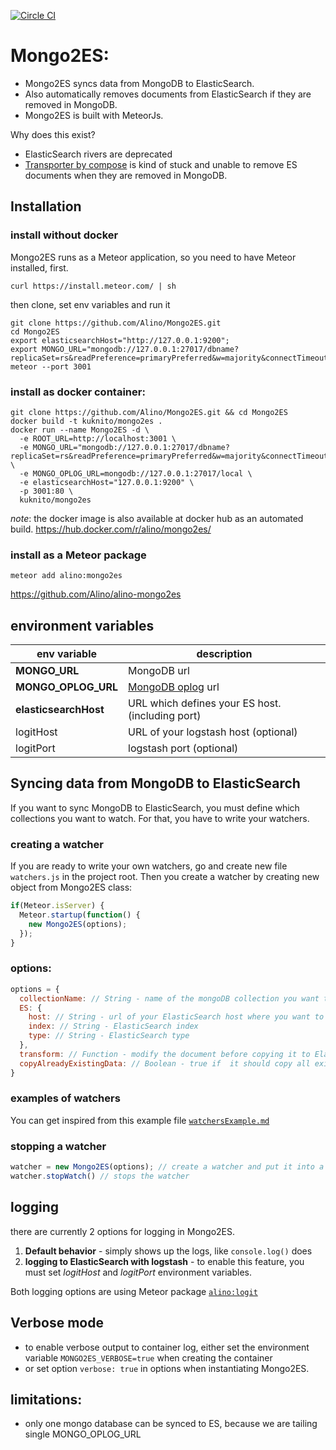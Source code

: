 [![Circle CI](https://circleci.com/gh/Alino/Mongo2ES/tree/master.svg?style=svg)](https://circleci.com/gh/Alino/Mongo2ES/tree/master)
# Mongo2ES:
- Mongo2ES syncs data from MongoDB to ElasticSearch.
- Also automatically removes documents from ElasticSearch if they are removed in MongoDB.
- Mongo2ES is built with MeteorJs.


Why does this exist?
- ElasticSearch rivers are deprecated
- [Transporter by compose](https://github.com/compose/transporter) is kind of stuck and unable to remove ES documents when they are removed in MongoDB.

## Installation
### install without docker
Mongo2ES runs as a Meteor application, so you need to have Meteor installed, first.
```shell
curl https://install.meteor.com/ | sh
```
then clone, set env variables and run it
```shell
git clone https://github.com/Alino/Mongo2ES.git
cd Mongo2ES
export elasticsearchHost="http://127.0.0.1:9200";
export MONGO_URL="mongodb://127.0.0.1:27017/dbname?replicaSet=rs&readPreference=primaryPreferred&w=majority&connectTimeoutMS=60000&socketTimeoutMS=60000"
meteor --port 3001
```
### install as docker container:
```shell
git clone https://github.com/Alino/Mongo2ES.git && cd Mongo2ES
docker build -t kuknito/mongo2es .
docker run --name Mongo2ES -d \
  -e ROOT_URL=http://localhost:3001 \
  -e MONGO_URL="mongodb://127.0.0.1:27017/dbname?replicaSet=rs&readPreference=primaryPreferred&w=majority&connectTimeoutMS=60000&socketTimeoutMS=60000" \
  -e MONGO_OPLOG_URL=mongodb://127.0.0.1:27017/local \
  -e elasticsearchHost="127.0.0.1:9200" \
  -p 3001:80 \
  kuknito/mongo2es
```

*note*: the docker image is also available at docker hub as an automated build. https://hub.docker.com/r/alino/mongo2es/

### install as a Meteor package
```
meteor add alino:mongo2es
```

https://github.com/Alino/alino-mongo2es

## environment variables
env variable          | description
----------------------|---------------------
**MONGO_URL**         | MongoDB url
**MONGO_OPLOG_URL**   | <a href="https://docs.mongodb.org/manual/core/replica-set-oplog/" target="_blank">MongoDB oplog</a> url
**elasticsearchHost** | URL which defines your ES host. (including port)
logitHost             | URL of your logstash host (optional)
logitPort             | logstash port (optional)


## Syncing data from MongoDB to ElasticSearch
If you want to sync MongoDB to ElasticSearch, you must define which collections you want to watch.
For that, you have to write your watchers.

### creating a watcher
If you are ready to write your own watchers,
go and create new file ```watchers.js``` in the project root.
Then you create a watcher by creating new object from Mongo2ES class:
```javascript
if(Meteor.isServer) {
  Meteor.startup(function() {
    new Mongo2ES(options);
  });
}
```

### options:
```javascript
options = {
  collectionName: // String - name of the mongoDB collection you want to watch
  ES: {
    host: // String - url of your ElasticSearch host where you want to copy the data to.
    index: // String - ElasticSearch index
    type: // String - ElasticSearch type
  },
  transform: // Function - modify the document before copying it to ElasticSearch. Takes 1 argument - the document and should return the modified document.
  copyAlreadyExistingData: // Boolean - true if  it should copy all existing data in this collection ( default: false )
}
```


### examples of watchers
You can get inspired from this example file
[```watchersExample.md```](https://github.com/Alino/Mongo2ES/blob/master/watchersExample.md)

### stopping a watcher
```javascript
watcher = new Mongo2ES(options); // create a watcher and put it into a variable
watcher.stopWatch() // stops the watcher
```

## logging
there are currently 2 options for logging in Mongo2ES.

1. **Default behavior** - simply shows up the logs, like ```console.log()``` does
2. **logging to ElasticSearch with logstash** - to enable this feature, you must set *logitHost* and *logitPort* environment variables.

Both logging options are using Meteor package <a href="https://github.com/Alino/logit/" target="_blank">```alino:logit```</a>


## Verbose mode
- to enable verbose output to container log, either set the environment variable `MONGO2ES_VERBOSE=true` when creating the container
- or set option `verbose: true` in options when instantiating Mongo2ES.


## limitations:
- only one mongo database can be synced to ES, because we are tailing single MONGO_OPLOG_URL
